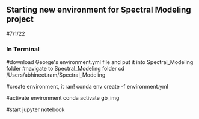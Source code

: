 ## Starting new environment for Spectral Modeling project
#7/1/22
### In Terminal
#download George's environment.yml file and put it into Spectral_Modeling folder 
#navigate to Spectral_Modeling folder
cd /Users/abhineet.ram/Spectral_Modeling

#create environment, it ran!
conda env create -f environment.yml

#activate environment
conda activate gb_img

#start jupyter notebook
